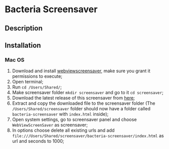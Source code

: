 # Bacteria Screensaver

## Description

## Installation

### Mac OS

1. Download and install [webviewscreensaver](https://github.com/liquidx/webviewscreensaver/releases), make sure you grant it permissions to execute;
2. Open terminal;
3. Run `cd /Users/Shared/`;
4. Make screensaver folder `mkdir screensaver` and go to it `cd screensaver`;
5. Download the latest release of this screensaver from [here](https://github.com/zenodallavalle/bacteria-screensaver/releases);
6. Extract and copy the downloaded file to the screensaver folder (The `/Users/Shared/screensaver` folder should now have a folder called `bacteria-screensaver` with `index.html` inside);
7. Open system settings, go to screensaver panel and choose `WebViewScreenSaver` as screensaver;
8. In options choose delete all existing urls and add `file:///Users/Shared/screensaver/bacteria-screensaver/index.html` as url and seconds to 1000;
